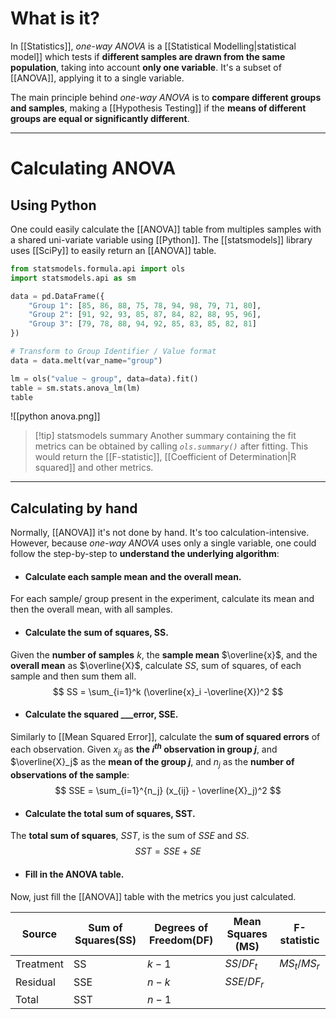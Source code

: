 # What is it?

In [[Statistics]], *one-way ANOVA* is a [[Statistical Modelling|statistical model]] which tests if **different samples are drawn from the same population**, taking into account **only one variable**. It's a subset of [[ANOVA]], applying it to a single variable.

The main principle behind *one-way ANOVA* is to **compare different groups and samples**, making a [[Hypothesis Testing]] if the **means of different groups are equal or significantly different**.
___
# Calculating ANOVA

## Using Python

One could easily calculate the [[ANOVA]] table from multiples samples with a shared uni-variate variable using [[Python]]. The [[statsmodels]] library uses [[SciPy]] to easily return an [[ANOVA]] table.

```python
from statsmodels.formula.api import ols
import statsmodels.api as sm

data = pd.DataFrame({
	"Group 1": [85, 86, 88, 75, 78, 94, 98, 79, 71, 80],
	"Group 2": [91, 92, 93, 85, 87, 84, 82, 88, 95, 96],
	"Group 3": [79, 78, 88, 94, 92, 85, 83, 85, 82, 81]
})

# Transform to Group Identifier / Value format
data = data.melt(var_name="group") 

lm = ols("value ~ group", data=data).fit()
table = sm.stats.anova_lm(lm)
table
```

![[python anova.png]]

>[!tip] statsmodels summary
>Another summary containing the fit metrics can be obtained by calling *`ols.summary()`* after fitting. This would return the [[F-statistic]], [[Coefficient of Determination|R squared]] and other metrics.

___
## Calculating by hand

Normally, [[ANOVA]] it's not done by hand. It's too calculation-intensive. However, because *one-way ANOVA* uses only a single variable, one could follow the step-by-step to **understand the underlying algorithm**:

- #### Calculate each sample mean and the overall mean.
For each sample/ group present in the experiment, calculate its mean and then the overall mean, with all samples.

- #### Calculate the sum of squares, SS.
Given the **number of samples** $k$, the **sample mean** $\overline{x}$, and the **overall mean** as $\overline{X}$, calculate *SS*, sum of squares, of each sample and then sum them all. 
$$
SS = \sum_{i=1}^k (\overline{x}_i -\overline{X})^2
$$
- #### Calculate the squared ___error, SSE.
Similarly to [[Mean Squared Error]], calculate the **sum of squared errors** of each observation. Given $x_{ij}$ as **the $i^{th}$ observation in group $j$**, and $\overline{X}_j$ as the **mean of the group $j$**, and $n_j$ as the **number of observations of the sample**:
$$
SSE = \sum_{i=1}^{n_j} (x_{ij} - \overline{X}_j)^2
$$
- #### Calculate the total sum of squares, SST.
The **total sum of squares**, *SST*, is the sum of *SSE* and *SS*.
$$SST = SSE + SE$$
- #### Fill in the ANOVA table.
Now, just fill the [[ANOVA]] table with the metrics you just calculated.

| Source    | Sum of Squares(SS) | Degrees of Freedom(DF) | Mean Squares (MS) | F-statistic   |
| --------- | ------------------ | ---------------------- | ----------------- | ------------- |
| Treatment | SS                 | $k-1$                  | $SS / DF_t$       | $MS_t / MS_r$ |
| Residual  | SSE                | $n-k$                  | $SSE / DF_r$      |               |
| Total     | SST                | $n-1$                  |                   |               |

